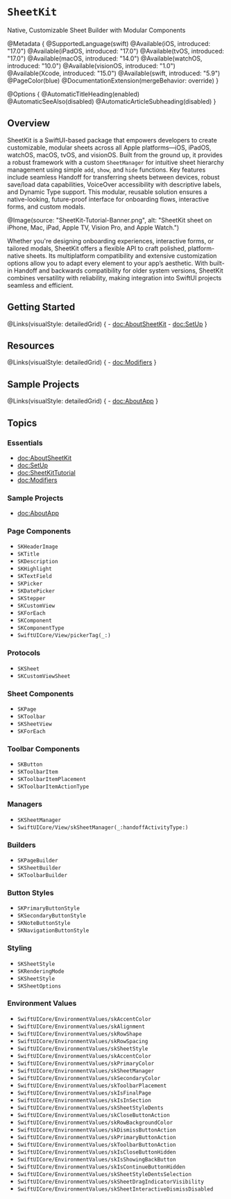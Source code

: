 # ``SheetKit``

Native, Customizable Sheet Builder with Modular Components

@Metadata {
    @SupportedLanguage(swift)
    @Available(iOS, introduced: "17.0")
    @Available(iPadOS, introduced: "17.0")
    @Available(tvOS, introduced: "17.0")
    @Available(macOS, introduced: "14.0")
    @Available(watchOS, introduced: "10.0")
    @Available(visionOS, introduced: "1.0")
    @Available(Xcode, introduced: "15.0")
    @Available(swift, introduced: "5.9")
    @PageColor(blue)
    @DocumentationExtension(mergeBehavior: override)
}

@Options {
    @AutomaticTitleHeading(enabled)
    @AutomaticSeeAlso(disabled)
    @AutomaticArticleSubheading(disabled)
}

## Overview

SheetKit is a SwiftUI-based package that empowers developers to create customizable, modular sheets across all Apple platforms—iOS, iPadOS, watchOS, macOS, tvOS, and visionOS. Built from the ground up, it provides a robust framework with a custom `SheetManager` for intuitive sheet hierarchy management using simple `add`, `show`, and `hide` functions. Key features include seamless Handoff for transferring sheets between devices, robust save/load data capabilities, VoiceOver accessibility with descriptive labels, and Dynamic Type support. This modular, reusable solution ensures a native-looking, future-proof interface for onboarding flows, interactive forms, and custom modals.

@Image(source: "SheetKit-Tutorial-Banner.png", alt: "SheetKit sheet on iPhone, Mac, iPad, Apple TV, Vision Pro, and Apple Watch.")

Whether you're designing onboarding experiences, interactive forms, or tailored modals, SheetKit offers a flexible API to craft polished, platform-native sheets. Its multiplatform compatibility and extensive customization options allow you to adapt every element to your app’s aesthetic. With built-in Handoff and backwards compatibility for older system versions, SheetKit combines versatility with reliability, making integration into SwiftUI projects seamless and efficient.

## Getting Started

@Links(visualStyle: detailedGrid) {
    - <doc:AboutSheetKit>
    - <doc:SetUp>
}

## Resources

@Links(visualStyle: detailedGrid) {
    - <doc:Modifiers>
}

## Sample Projects

@Links(visualStyle: detailedGrid) {
    - <doc:AboutApp>
}

## Topics

### Essentials
- <doc:AboutSheetKit>
- <doc:SetUp>
- <doc:SheetKitTutorial>
- <doc:Modifiers>

### Sample Projects
- <doc:AboutApp>

### Page Components
- ``SKHeaderImage``
- ``SKTitle``
- ``SKDescription``
- ``SKHighlight``
- ``SKTextField``
- ``SKPicker``
- ``SKDatePicker``
- ``SKStepper``
- ``SKCustomView``
- ``SKForEach``
- ``SKComponent``
- ``SKComponentType``
- ``SwiftUICore/View/pickerTag(_:)``

### Protocols
- ``SKSheet``
- ``SKCustomViewSheet``

### Sheet Components
- ``SKPage``
- ``SKToolbar``
- ``SKSheetView``
- ``SKForEach``

### Toolbar Components
- ``SKButton``
- ``SKToolbarItem``
- ``SKToolbarItemPlacement``
- ``SKToolbarItemActionType``

### Managers
- ``SKSheetManager``
- ``SwiftUICore/View/skSheetManager(_:handoffActivityType:)``

### Builders
- ``SKPageBuilder``
- ``SKSheetBuilder``
- ``SKToolbarBuilder``

### Button Styles
- ``SKPrimaryButtonStyle``
- ``SKSecondaryButtonStyle``
- ``SKNoteButtonStyle``
- ``SKNavigationButtonStyle``

### Styling
- ``SKSheetStyle``
- ``SKRenderingMode``
- ``SKSheetStyle``
- ``SKSheetOptions``

### Environment Values
- ``SwiftUICore/EnvironmentValues/skAccentColor``
- ``SwiftUICore/EnvironmentValues/skAlignment``
- ``SwiftUICore/EnvironmentValues/skRowShape``
- ``SwiftUICore/EnvironmentValues/skRowSpacing``
- ``SwiftUICore/EnvironmentValues/skSheetStyle``
- ``SwiftUICore/EnvironmentValues/skAccentColor``
- ``SwiftUICore/EnvironmentValues/skPrimaryColor``
- ``SwiftUICore/EnvironmentValues/skSheetManager``
- ``SwiftUICore/EnvironmentValues/skSecondaryColor``
- ``SwiftUICore/EnvironmentValues/skToolbarPlacement``
- ``SwiftUICore/EnvironmentValues/skIsFinalPage``
- ``SwiftUICore/EnvironmentValues/skIsInSection``
- ``SwiftUICore/EnvironmentValues/skSheetStyleDents``
- ``SwiftUICore/EnvironmentValues/skCloseButtonAction``
- ``SwiftUICore/EnvironmentValues/skRowBackgroundColor``
- ``SwiftUICore/EnvironmentValues/skDismissButtonAction``
- ``SwiftUICore/EnvironmentValues/skPrimaryButtonAction``
- ``SwiftUICore/EnvironmentValues/skToolbarButtonAction``
- ``SwiftUICore/EnvironmentValues/skIsCloseButtonHidden``
- ``SwiftUICore/EnvironmentValues/skIsShowingBackButton``
- ``SwiftUICore/EnvironmentValues/skIsContinueButtonHidden``
- ``SwiftUICore/EnvironmentValues/skSheetStyleDentsSelection``
- ``SwiftUICore/EnvironmentValues/skSheetDragIndicatorVisibility``
- ``SwiftUICore/EnvironmentValues/skSheetInteractiveDismissDisabled``
